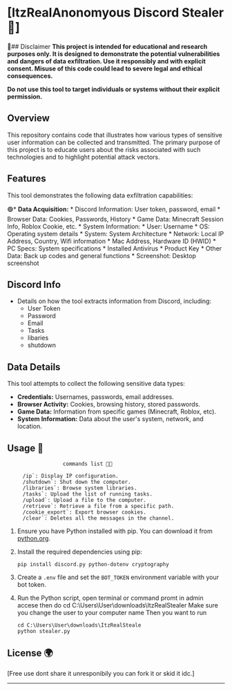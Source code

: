 # [ItzRealAnonomyous Discord Stealer 📁]

🔴## Disclaimer
**This project is intended for educational and research purposes only. It is designed to demonstrate the potential vulnerabilities and dangers of data exfiltration. Use it responsibly and with explicit consent. Misuse of this code could lead to severe legal and ethical consequences.**

**Do not use this tool to target individuals or systems without their explicit permission.**

## Overview

This repository contains code that illustrates how various types of sensitive user information can be collected and transmitted. The primary purpose of this project is to educate users about the risks associated with such technologies and to highlight potential attack vectors.

## Features

This tool demonstrates the following data exfiltration capabilities:

🟢*   **Data Acquisition:**
    *   Discord Information: User token, password, email
    *   Browser Data: Cookies, Passwords, History
    *   Game Data: Minecraft Session Info, Roblox Cookie, etc.
    *   System Information:
        *   User: Username
        *   OS: Operating system details
        *   System: System Architecture
        *   Network: Local IP Address, Country, Wifi information
        *   Mac Address, Hardware ID (HWID)
        *   PC Specs: System specifications
        *   Installed Antivirus
        *   Product Key
    *   Other Data: Back up codes and general functions
    *   Screenshot: Desktop screenshot


## Discord Info

*   Details on how the tool extracts information from Discord, including:
    * User Token
    * Password
    * Email
    * Tasks
    * libaries
    * shutdown

## Data Details

This tool attempts to collect the following sensitive data types:

*   **Credentials:** Usernames, passwords, email addresses.
*   **Browser Activity:** Cookies, browsing history, stored passwords.
*   **Game Data:** Information from specific games (Minecraft, Roblox, etc).
*   **System Information:** Data about the user's system, network, and location.



## Usage 🔧


                      commands list 🧑‍💻
     
         /ip`: Display IP configuration.
         /shutdown`: Shut down the computer.
         /libraries`: Browse system libraries.
         /tasks`: Upload the list of running tasks.
         /upload`: Upload a file to the computer.
         /retrieve`: Retrieve a file from a specific path.
         /cookie_export`: Export browser cookies.
         /clear`: Deletes all the messages in the channel.
        
1.  Ensure you have Python installed with pip. You can download it from [python.org](https://www.python.org/).
2.  Install the required dependencies using pip:
    ```
    pip install discord.py python-dotenv cryptography
    ```
3.  Create a `.env` file and set the `BOT_TOKEN` environment variable with your bot token.
4.  Run the Python script, open terminal or command promt in admin accese then do cd C:\Users\User\downloads\ItzRealStealer Make sure you change the user to your computer name 
Then you want to run 

    ```
    cd C:\Users\User\downloads\ItzRealSteale
    python stealer.py
    ```


## License 🌍

[Free use dont share it unresponibily you can fork it or skid it idc.]

---
